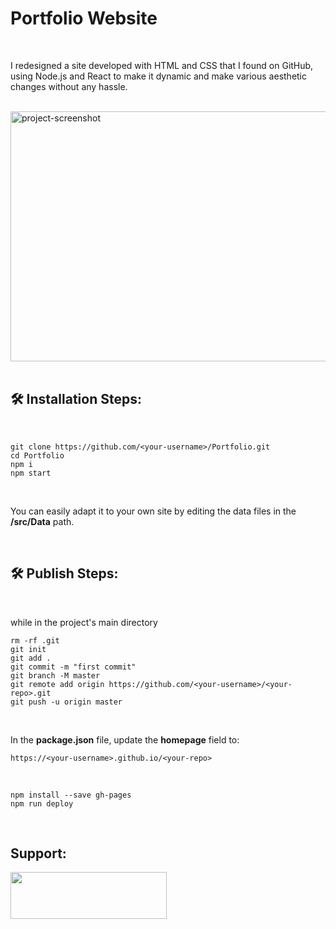 <h1 align="left" id="title">Portfolio Website</h1>
<br>
<p id="description">I redesigned a site developed with HTML and CSS that I found on GitHub, using Node.js and React to make it dynamic and make various aesthetic changes without any hassle.</p>


<br>

<img src="https://raw.githubusercontent.com/erenakbas57/Portfolio/master/src/assets/portfolio.png" alt="project-screenshot" width="900" height="400/">
<br><br>
<h2>🛠️ Installation Steps:</h2>
<br>


```
git clone https://github.com/<your-username>/Portfolio.git
cd Portfolio
npm i
npm start
```
<br>

You can easily adapt it to your own site by editing the data files in the **/src/Data** path.

<br>


<h2>🛠 Publish Steps:</h2>
<br>

while in the project's main directory

```
rm -rf .git
git init
git add .
git commit -m "first commit"
git branch -M master
git remote add origin https://github.com/<your-username>/<your-repo>.git
git push -u origin master
```
<br>

In the **package.json** file, update the **homepage** field to: 

```
https://<your-username>.github.io/<your-repo>
```

<br>

```
npm install --save gh-pages
npm run deploy
```

<br>

<h2 align="left">Support:</h2>
<p>
  <a href="https://www.buymeacoffee.com/merenakbas"> <img align="center" src="https://cdn.buymeacoffee.com/buttons/v2/default-yellow.png" width="250" height="75"</img></a>
</p>
